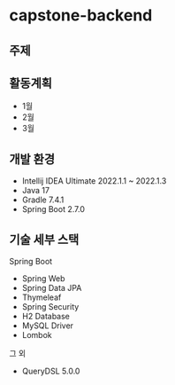 # capstone-backend
## 주제

## 활동계획
- 1월 
- 2월
- 3월


## 개발 환경

* Intellij IDEA Ultimate 2022.1.1 ~ 2022.1.3
* Java 17
* Gradle 7.4.1
* Spring Boot 2.7.0

## 기술 세부 스택

Spring Boot

* Spring Web
* Spring Data JPA
* Thymeleaf
* Spring Security
* H2 Database
* MySQL Driver
* Lombok

그 외

* QueryDSL 5.0.0

